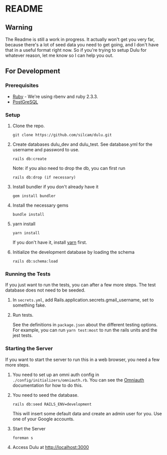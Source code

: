 # README

## Warning
The Readme is still a work in progress. It actually won't get you very far, because there's a lot of seed data you need to get going, and I don't have that in a useful format right now. So if you're trying to setup Dulu for whatever reason, let me know so I can help you out.

## For Development

### Prerequisites
* [Ruby](https://www.ruby-lang.org/en/downloads/) - We're using rbenv and ruby 2.3.3.
* [PostGreSQL](https://www.postgresql.org/)

### Setup
1. Clone the repo.
    ```shell
    git clone https://github.com/silcam/dulu.git
    ```

1. Create databases dulu_dev and dulu_test. See database.yml for the username and password to use.
   
    ```shell
    rails db:create
    ```
   
   Note: if you also need to drop the db, you can first run

    ```shell
    rails db:drop (if necessary)
    ```

1. Install bundler if you don't already have it

    ```shell
    gem install bundler
    ```

1. Install the necessary gems

    ```shell
    bundle install
    ```

1. yarn install

    ```shell
    yarn install
    ````

   If you don't have it, install [yarn](https://classic.yarnpkg.com/) first.

1. Initialize the development database by loading the schema

    ```shell
    rails db:schema:load
    ```

### Running the Tests

If you just want to run the tests, you can after a few more steps. The test database does not need to be seeded.

1. In `secrets.yml`, add Rails.application.secrets.gmail_username, set to something fake.

1. Run tests.

   See the definitions in `package.json` about the different testing options. For example, you can run `yarn test:most` to run the rails units and the jest tests.    
   

### Starting the Server

If you want to start the server to run this in a web browser, you need a few more steps.

1. You need to set up an omni auth config in `./config/initializers/omniauth.rb`. You can see the [Omniauth](https://github.com/omniauth/omniauth) documentation for how to do this.

1. You need to seed the database.
    
    ```shell
    rails db:seed RAILS_ENV=development
    ```

    This will insert some default data and create an admin user for you. Use one of your Google accounts.
    
1. Start the Server

    ```shell
    foreman s
    ```

1. Access Dulu at [http://localhost:3000](http://localhost:3000)

